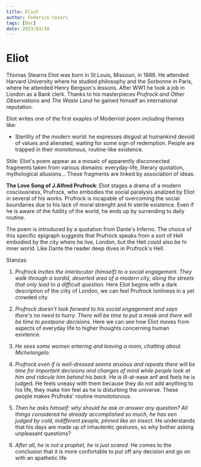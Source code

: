 ```yaml
---
title: Eliot
author: Federico Cesari 
tags: [Doc]
date: 2023/03/30
---
```

# Eliot
Thomas Stearns Eliot was born in St Louis, Missouri, in 1888. He attended Harvard University where he studied philosophy and the Sorbonne in Paris, where he attended Henry Bergson's lessons. After WW1 he took a job in London as a Bank clerk. Thanks to his masterpieces *Prufrock and Other Observations* and *The Waste Land* he gained himself an international reputation.

Eliot writes one of the first exaples of Modernist poem including themes like:
- Sterility of the modern world: he expresses disgust at humankind devoid of values and alienated, waiting for some sign of redemption. People are trapped in their monotonous, routine-like existence.

Stile: Eliot's poem appear as a mosaic of apparently disconnected fragments taken from various domains: everyday-life, literary quotation, mythological allusions...
These fragments are linked by association of ideas.

**The Love Song of J.Alfred Prufrock**: Eliot stages a drama of a modern cosciousness, Prufrock, who embodies the social paralysis analized by Eliot in several of his works. Prufrock is incapable of overcoming the social boundaries due to his lack of moral strenght and hi sterile existence. Even if he is aware of the futility of the world, he ends up by surrending to daily routine.

The poem is introduced by a quotation from Dante's Inferno. The choice of this specific epigraph suggests that Prufrock speaks from a sort of Hell embodied by the city where he live, London, but the Hell could also be hi inner world. Like Dante the reader deep dives in Prufrock's Hell.

Stanzas:
1. *Prufrock invites the interlocutor (himself) to a social engagement. They walk through a sordid, deserted area of a modern city, along the streets that only lead to a difficult question.*
   Here Eliot begins with a dark description of the ciity of London, we can feel Prufrock lonliness in a yet crowded city.
   
2. *Prufrock doesn't look forward to his social engagement and says there's no need to hurry. There will be time to put a mask and there will be time to postpone decisions.*
   Here we can see how Eliot moves from aspects of everyday life to higher thoughts concerning human exixtence. 
   
3. *He sees some women entering and leaving a room, chatting about Michelangelo.*
   
4. *Prufrock even if is well-dressed seems anxious and repeats there will be time for important decisions and changes of mind while people look at him and ridicule him behind his back.*
   He is ill-at-ease anf and feels he is judged. He feels uneasy with them because they do not add anything to his life, they make him feel as he is disturbing the universe. These people makes Prufroks' routine monototonous.

5. *Then he asks himself: why should he ask or answer any question? All things considered he already accomplished so much, he has een judged by cold, indifferent people, pinned like an insect.*
   He understands that his days are made up of inhautentic gestures, so why bother asking unpleasant questions?
   
6. *After all, he is not a prophet, he is just scared.*
   He comes to the conclusion that it is more confortable to put off any decision and go on with an apathetic life


